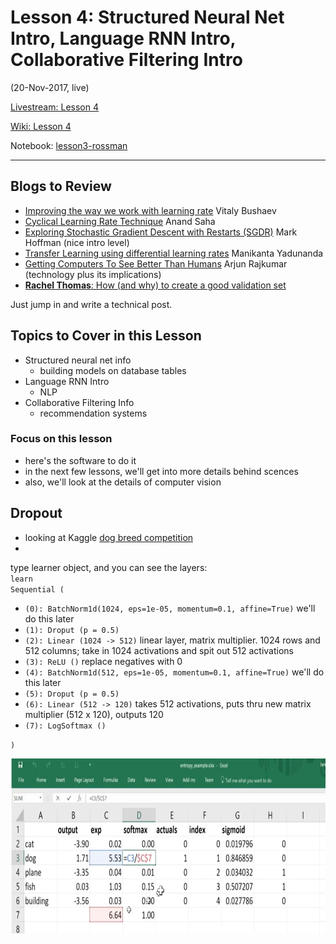 # Lesson 4:  Structured Neural Net Intro, Language RNN Intro, Collaborative Filtering Intro
(20-Nov-2017, live)  

[Livestream: Lesson 4](https://www.youtube.com/watch?v=gbceqO8PpBg&feature=youtu.be)
 
[Wiki: Lesson 4](http://forums.fast.ai/t/wiki-lesson-4/8112)

Notebook:  [lesson3-rossman](https://github.com/fastai/fastai/blob/master/courses/dl1/lesson3-rossman.ipynb)

---

## Blogs to Review
* [Improving the way we work with learning rate](https://techburst.io/improving-the-way-we-work-with-learning-rate-5e99554f163b) Vitaly Bushaev
* [Cyclical Learning Rate Technique](http://teleported.in/posts/cyclic-learning-rate/) Anand Saha
* [Exploring Stochastic Gradient Descent with Restarts (SGDR)](https://medium.com/38th-street-studios/exploring-stochastic-gradient-descent-with-restarts-sgdr-fa206c38a74e) Mark Hoffman (nice intro level)
* [Transfer Learning using differential learning rates](https://towardsdatascience.com/transfer-learning-using-differential-learning-rates-638455797f00) Manikanta Yadunanda
* [Getting Computers To See Better Than Humans](https://medium.com/@ArjunRajkumar/getting-computers-to-see-better-than-humans-346d96634f73) Arjun Rajkumar (technology plus its implications)
* [**Rachel Thomas**:  How (and why) to create a good validation set](http://www.fast.ai/2017/11/13/validation-sets/)

Just jump in and write a technical post.

## Topics to Cover in this Lesson
* Structured neural net info
  - building models on database tables
* Language RNN Intro
  - NLP
* Collaborative Filtering Info
  - recommendation systems

### Focus on this lesson 
- here's the software to do it
- in the next few lessons, we'll get into more details behind scences
- also, we'll look at the details of computer vision

## Dropout
- looking at Kaggle [dog breed competition](https://www.kaggle.com/c/dog-breed-identification)
- 
type learner object, and you can see the layers:  
`learn`  
`Sequential (`
- `(0): BatchNorm1d(1024, eps=1e-05, momentum=0.1, affine=True)` we'll do this later
- `(1): Droput (p = 0.5)` 
- `(2): Linear (1024 -> 512)`  linear layer, matrix multiplier.  1024 rows and 512 columns; take in 1024 activations and spit out 512 activations  
- `(3): ReLU ()`  replace negatives with 0
- `(4): BatchNorm1d(512, eps=1e-05, momentum=0.1, affine=True)` we'll do this later
- `(5): Droput (p = 0.5)`
- `(6): Linear (512 -> 120)` takes 512 activations, puts thru new matrix multiplier (512 x 120), outputs 120
- `(7): LogSoftmax () `  

`)`

<img src="../images/softmax.png" align="left" height="280" width="700" >   <br> <br>



